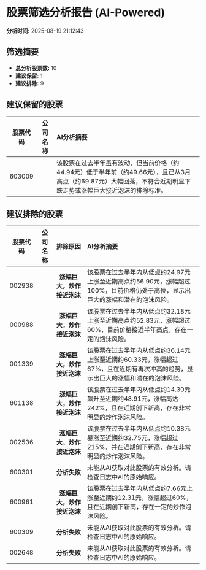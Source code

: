 # 股票筛选分析报告 (AI-Powered)

**分析时间:** 2025-08-19 21:12:43

## 筛选摘要

- **总分析股票数:** 10
- **建议保留:** 1
- **建议排除:** 9

## 建议保留的股票

| 股票代码 | 公司名称 | AI分析摘要 |
|:---:|:---:|:---|
| 603009 |  | 该股票在过去半年虽有波动，但当前价格（约44.94元）低于半年前（约49.66元），且已从3月高点（约69.87元）大幅回落，不符合近期明显下跌走势或涨幅巨大接近泡沫的排除标准。 |

## 建议排除的股票

| 股票代码 | 公司名称 | 排除原因 | AI分析摘要 |
|:---:|:---:|:---:|:---|
| 002938 |  | **涨幅巨大，炒作接近泡沫** | 该股票在过去半年内从低点约24.97元上涨至近期高点约56.90元，涨幅超过100%，目前价格仍处于高位，显示出巨大的涨幅和潜在的泡沫风险。 |
| 000988 |  | **涨幅巨大，炒作接近泡沫** | 该股票在过去半年内从低点约32.18元上涨至近期高点约52.83元，涨幅超过60%，目前价格接近半年高点，存在一定的泡沫风险。 |
| 001339 |  | **涨幅巨大，炒作接近泡沫** | 该股票在过去半年内从低点约36.14元上涨至近期约60.33元，涨幅超过67%，且在近期有再次冲高的趋势，显示出巨大的涨幅和潜在的泡沫风险。 |
| 601138 |  | **涨幅巨大，炒作接近泡沫** | 该股票在过去半年内从低点约14.30元飙升至近期约48.91元，涨幅高达242%，且在近期创下新高，存在非常明显的炒作泡沫风险。 |
| 002536 |  | **涨幅巨大，炒作接近泡沫** | 该股票在过去半年内从低点约10.38元暴涨至近期约32.75元，涨幅超过215%，并在近期创下新高，存在非常明显的炒作泡沫风险。 |
| 600301 |  | **分析失败** | 未能从AI获取对此股票的有效分析。请检查日志中AI的原始响应。 |
| 600961 |  | **涨幅巨大，炒作接近泡沫** | 该股票在过去半年内从低点约7.66元上涨至近期约12.31元，涨幅超过60%，且在近期创下新高，存在一定的炒作泡沫风险。 |
| 600309 |  | **分析失败** | 未能从AI获取对此股票的有效分析。请检查日志中AI的原始响应。 |
| 002648 |  | **分析失败** | 未能从AI获取对此股票的有效分析。请检查日志中AI的原始响应。 |

